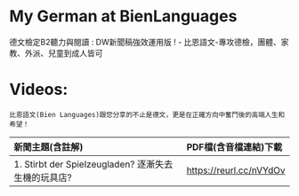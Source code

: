 # My German at BienLanguages
德文檢定B2聽力與閱讀 : DW新聞稿強效運用版 ! - 比恩語文-專攻德檢，團體、家教、外派、兒童到成人皆可

# Videos:
`比恩語文(Bien Languages)跟您分享的不止是德文，更是在正確方向中奮鬥後的高端人生和希望！`
  
| 新聞主題(含註解) | PDF檔(含音檔連結)下載 |
|:--------|:-------|
| 1. Stirbt der Spielzeugladen? 逐漸失去生機的玩具店? |  https://reurl.cc/nVYdOv |
